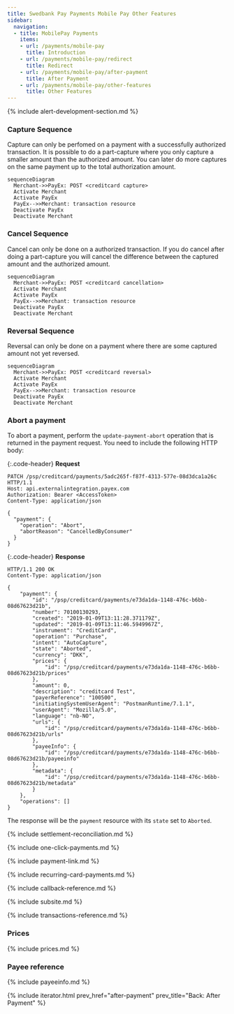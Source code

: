 ```yaml
---
title: Swedbank Pay Payments Mobile Pay Other Features
sidebar:
  navigation:
  - title: MobilePay Payments
    items:
    - url: /payments/mobile-pay
      title: Introduction
    - url: /payments/mobile-pay/redirect
      title: Redirect
    - url: /payments/mobile-pay/after-payment
      title: After Payment
    - url: /payments/mobile-pay/other-features
      title: Other Features
---
```


{% include alert-development-section.md %}

### Capture Sequence

Capture can only be perfomed on a payment with a successfully authorized
transaction.
It is possible to do a part-capture where you only capture a smaller amount
than the authorized amount.
You can later do more captures on the same payment up to the total
authorization amount.

```mermaid
sequenceDiagram
  Merchant->>PayEx: POST <creditcard capture>
  Activate Merchant
  Activate PayEx
  PayEx-->>Merchant: transaction resource
  Deactivate PayEx
  Deactivate Merchant
```

### Cancel Sequence

Cancel can only be done on a authorized transaction.
If you do cancel after doing a part-capture you will cancel the difference
between the captured amount and the authorized amount.

```mermaid
sequenceDiagram
  Merchant->>PayEx: POST <creditcard cancellation>
  Activate Merchant
  Activate PayEx
  PayEx-->>Merchant: transaction resource
  Deactivate PayEx
  Deactivate Merchant
```

### Reversal Sequence

Reversal can only be done on a payment where there are some captured amount
not yet reversed.

```mermaid
sequenceDiagram
  Merchant->>PayEx: POST <creditcard reversal>
  Activate Merchant
  Activate PayEx
  PayEx-->>Merchant: transaction resource
  Deactivate PayEx
  Deactivate Merchant
```

### Abort a payment

To abort a payment, perform the `update-payment-abort` operation that is
returned in the payment request. You need to include the following HTTP body:

{:.code-header}
**Request**

```http
PATCH /psp/creditcard/payments/5adc265f-f87f-4313-577e-08d3dca1a26c HTTP/1.1
Host: api.externalintegration.payex.com
Authorization: Bearer <AccessToken>
Content-Type: application/json

{
  "payment": {
    "operation": "Abort",
    "abortReason": "CancelledByConsumer"
  }
}
```

{:.code-header}
**Response**

```http
HTTP/1.1 200 OK
Content-Type: application/json

{
    "payment": {
        "id": "/psp/creditcard/payments/e73da1da-1148-476c-b6bb-08d67623d21b",
        "number": 70100130293,
        "created": "2019-01-09T13:11:28.371179Z",
        "updated": "2019-01-09T13:11:46.5949967Z",
        "instrument": "CreditCard",
        "operation": "Purchase",
        "intent": "AutoCapture",
        "state": "Aborted",
        "currency": "DKK",
        "prices": {
            "id": "/psp/creditcard/payments/e73da1da-1148-476c-b6bb-08d67623d21b/prices"
        },
        "amount": 0,
        "description": "creditcard Test",
        "payerReference": "100500",
        "initiatingSystemUserAgent": "PostmanRuntime/7.1.1",
        "userAgent": "Mozilla/5.0",
        "language": "nb-NO",
        "urls": {
            "id": "/psp/creditcard/payments/e73da1da-1148-476c-b6bb-08d67623d21b/urls"
        },
        "payeeInfo": {
            "id": "/psp/creditcard/payments/e73da1da-1148-476c-b6bb-08d67623d21b/payeeinfo"
        },
        "metadata": {
            "id": "/psp/creditcard/payments/e73da1da-1148-476c-b6bb-08d67623d21b/metadata"
        }
    },
    "operations": []
}
```

The response will be the `payment` resource with its `state` set to `Aborted`.

{% include settlement-reconciliation.md %}

{% include one-click-payments.md %}

{% include payment-link.md %}

{% include recurring-card-payments.md %}

{% include callback-reference.md %}

{% include subsite.md %}

{% include transactions-reference.md %}

### Prices

{% include prices.md %}

### Payee reference

{% include payeeinfo.md %}

{% include iterator.html prev_href="after-payment"
                         prev_title="Back: After Payment" %}
